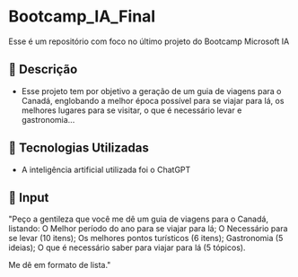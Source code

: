 # Bootcamp_IA_Final
Esse é um repositório com foco no último projeto do Bootcamp Microsoft IA

## 📒 Descrição
- Esse projeto tem por objetivo a geração de um guia de viagens para o Canadá, englobando a melhor época possível para se viajar para lá, os melhores lugares para se visitar, o que é necessário levar e gastronomia...

## 🤖 Tecnologias Utilizadas
- A inteligência artificial utilizada foi o ChatGPT

## 🧐 Input 
"Peço a gentileza que você me dê um guia de viagens para o Canadá, listando:
O Melhor período do ano para se viajar para lá;
O Necessário para se levar (10 itens);
Os melhores pontos turísticos (6 itens);
Gastronomia (5 ideias);
O que é necessário saber para viajar para lá (5 tópicos).

Me dê em formato de lista."
